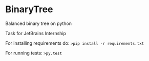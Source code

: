 # BinaryTree
Balanced binary tree on python

Task for JetBrains Internship

For installing requirements do:
`>pip install -r requirements.txt`

For running tests:
`>py.test`
